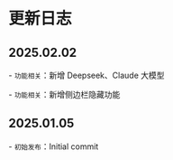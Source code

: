 # 更新日志

## 2025.02.02

\- `功能相关`：新增 Deepseek、Claude 大模型

\- `功能相关`：新增侧边栏隐藏功能



## 2025.01.05

\- `初始发布`：Initial commit


